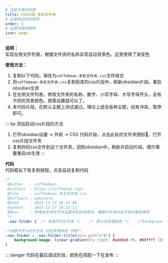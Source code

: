 ```yaml
---
# 这是文章的标题
title: CSS片段-多彩文件夹
# 这是侧边栏的顺序
order: 3
# 这是页面的图标
icon: page
---
```

**说明：**  
实现左侧文件列表，根据文件夹的名称实现自动背景色。这里使用了渐变色

**使用方法：**  
1. 复制以下代码，保存为`coffebean-多彩文件夹.css`文件格式
2. 将`coffebean-多彩文件夹.css`复制到库的css片段中，刷新obsidian片段。重启obsidian生效
3. 在左侧文件列表，修改文件夹的名称，数字、小写字母、大写字母开头，会有不同的背景颜色。按需设置就可以了。
4. 本代码片段，在默认主题上测试通过。理论上适合各种主题，如有冲突，暂停即可。

::: tip 添加启动css片段的方法
1. 打开obsidian设置 → 外观 → CSS 代码片段，点击此处的文件夹图标📁，打开css片段文件夹
2. 复制你的css文件到这个文件夹，回到obsidian中，刷新并启动片段。偶尔需要重启ob生效
:::

**代码**  
代码框右下有复制按钮，点击自动复制代码
```css
/*
 @Author   : coffeebean
 @contact  : https://coffeetea.top/
 @File     : coffeebean-多彩文件夹.css
 @Software : webstorm
 @Date     : 2022-12-17 16:32:06
 @update   : 2022-12-17 16:32:12
 @Desc     : 用来给左侧文件夹设置多彩的背景色，根据文件夹的名字来设置背景色
 */
 .nav-folder {  /* 未展开的文件夹 */    /* 默认的背景颜色 */    /*background-color: #CCC;*/}  
  
/*给数字开头的文件夹 设定背景颜色 开始*/  
.nav-folder > .nav-folder-title[data-path^="0"] {  
    background-image: linear-gradient(to right, #add8e6 0%, #00ffff 100%);  
}
```

::: danger
代码在最后调试阶段，颜色在搭配一下在发布
:::